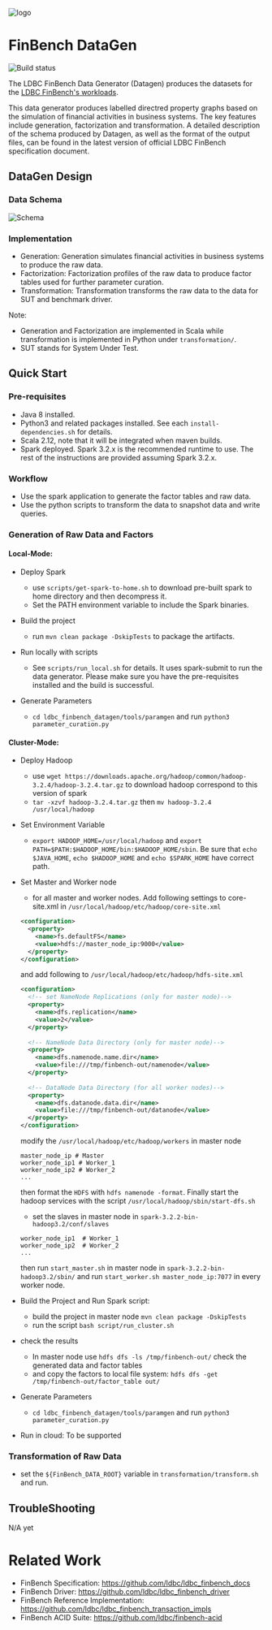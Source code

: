 ![logo](ldbc-logo.png)

# FinBench DataGen

![Build status](https://github.com/ldbc/ldbc_finbench_datagen/actions/workflows/ci.yml/badge.svg?branch=main)

The LDBC FinBench Data Generator (Datagen) produces the datasets for
the [LDBC FinBench's workloads](https://ldbcouncil.org/benchmarks/finbench/).

This data generator produces labelled directred property graphs based on the simulation of financial activities in
business systems. The key features include generation, factorization and transformation. A detailed description of the
schema produced by Datagen, as well as the format of the output files, can be found in the latest version of official
LDBC FinBench specification document.

## DataGen Design

### Data Schema

![Schema](./data-schema.png)

### Implementation

- Generation: Generation simulates financial activities in business systems to produce the raw data.
- Factorization: Factorization profiles of the raw data to produce factor tables used for further parameter curation.
- Transformation: Transformation transforms the raw data to the data for SUT and benchmark driver.

Note:

- Generation and Factorization are implemented in Scala while transformation is implemented in Python
  under `transformation/`.
- SUT stands for System Under Test.

## Quick Start

### Pre-requisites

- Java 8 installed.
- Python3 and related packages installed. See each `install-dependencies.sh` for details.
- Scala 2.12, note that it will be integrated when maven builds.
- Spark deployed. Spark 3.2.x is the recommended runtime to use. The rest of the instructions are provided assuming
  Spark 3.2.x.

### Workflow

- Use the spark application to generate the factor tables and raw data.
- Use the python scripts to transform the data to snapshot data and write queries.

### Generation of Raw Data and Factors

#### Local-Mode:

- Deploy Spark
    - use `scripts/get-spark-to-home.sh` to download pre-built spark to home directory and then decompress it.
    - Set the PATH environment variable to include the Spark binaries.
- Build the project
    - run `mvn clean package -DskipTests` to package the artifacts.
- Run locally with scripts
    - See `scripts/run_local.sh` for details. It uses spark-submit to run the data generator. Please make sure you have
      the pre-requisites installed and the build is successful.

- Generate Parameters
    - `cd ldbc_finbench_datagen/tools/paramgen` and run
    `python3 parameter_curation.py`

#### Cluster-Mode:

- Deploy Hadoop
    - use `wget https://downloads.apache.org/hadoop/common/hadoop-3.2.4/hadoop-3.2.4.tar.gz` to download hadoop correspond to this version of spark
    - `tar -xzvf hadoop-3.2.4.tar.gz` then `mv hadoop-3.2.4 /usr/local/hadoop`
- Set Environment Variable
    - `export HADOOP_HOME=/usr/local/hadoop` and 
      `export PATH=$PATH:$HADOOP_HOME/bin:$HADOOP_HOME/sbin`. Be sure that `echo $JAVA_HOME`, `echo $HADOOP_HOME` and `echo $SPARK_HOME` have correct path.

- Set Master and Worker node
    - for all master and worker nodes. Add following settings to core-site.xml in `/usr/local/hadoop/etc/hadoop/core-site.xml`
    ```xml
    <configuration> 
      <property> 
        <name>fs.defaultFS</name> 
        <value>hdfs://master_node_ip:9000</value>  
      </property> 
    </configuration>
    ```
    and add following to `/usr/local/hadoop/etc/hadoop/hdfs-site.xml`
    ```xml
    <configuration> 
      <!-- set NameNode Replications (only for master node)--> 
      <property> 
        <name>dfs.replication</name> 
        <value>2</value> 
      </property> 
      
      <!-- NameNode Data Directory (only for master node)--> 
      <property> 
        <name>dfs.namenode.name.dir</name> 
        <value>file:///tmp/finbench-out/namenode</value> 
      </property> 
      
      <!-- DataNode Data Directory (for all worker nodes)--> 
      <property> 
        <name>dfs.datanode.data.dir</name> 
        <value>file:///tmp/finbench-out/datanode</value> 
      </property> 
    </configuration>
    ```
    modify the `/usr/local/hadoop/etc/hadoop/workers` in master node
    ```
    master_node_ip # Master
    worker_node_ip1 # Worker_1
    worker_node_ip2 # Worker_2
    ...
    ```
    then format the `HDFS` with `hdfs namenode -format`.
    Finally start the hadoop services with the script
    `/usr/local/hadoop/sbin/start-dfs.sh`

    - set the slaves in master node in `spark-3.2.2-bin-hadoop3.2/conf/slaves` 
    ```
    worker_node_ip1  # Worker_1
    worker_node_ip2  # Worker_2
    ...
    ```
    then run `start_master.sh` in master node in `spark-3.2.2-bin-hadoop3.2/sbin/` and run `start_worker.sh master_node_ip:7077` in every worker node.

- Build the Project and Run Spark script:
    - build the project in master node `mvn clean package -DskipTests`
    - run the script `bash script/run_cluster.sh`

- check the results
    - In master node use `hdfs dfs -ls /tmp/finbench-out/` check the generated data and factor tables 
    - and copy the factors to local file system: 
    `hdfs dfs -get /tmp/finbench-out/factor_table out/`

- Generate Parameters
    - `cd ldbc_finbench_datagen/tools/paramgen` and run
    `python3 parameter_curation.py`

- Run in cloud: To be supported

### Transformation of Raw Data

- set the `${FinBench_DATA_ROOT}` variable in `transformation/transform.sh` and run.

## TroubleShooting

N/A yet

# Related Work

- FinBench Specification: https://github.com/ldbc/ldbc_finbench_docs
- FinBench Driver: https://github.com/ldbc/ldbc_finbench_driver
- FinBench Reference Implementation: https://github.com/ldbc/ldbc_finbench_transaction_impls
- FinBench ACID Suite: https://github.com/ldbc/finbench-acid

 